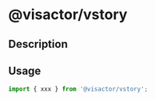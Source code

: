 # @visactor/vstory

## Description

## Usage

```typescript
import { xxx } from '@visactor/vstory';
```
